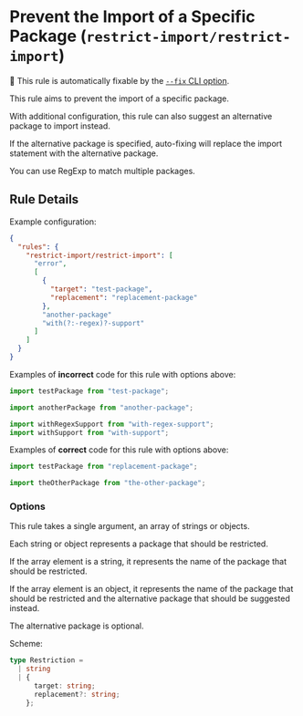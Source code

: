 # Prevent the Import of a Specific Package (`restrict-import/restrict-import`)

🔧 This rule is automatically fixable by the [`--fix` CLI option](https://eslint.org/docs/latest/user-guide/command-line-interface#--fix).

<!-- end auto-generated rule header -->

This rule aims to prevent the import of a specific package.

With additional configuration, this rule can also suggest an alternative package to import instead.

If the alternative package is specified, auto-fixing will replace the import statement with the alternative package.

You can use RegExp to match multiple packages.

## Rule Details

Example configuration:

```json
{
  "rules": {
    "restrict-import/restrict-import": [
      "error",
      [
        {
          "target": "test-package",
          "replacement": "replacement-package"
        },
        "another-package"
        "with(?:-regex)?-support"
      ]
    ]
  }
}
```

Examples of **incorrect** code for this rule with options above:

```js
import testPackage from "test-package";

import anotherPackage from "another-package";

import withRegexSupport from "with-regex-support";
import withSupport from "with-support";
```

Examples of **correct** code for this rule with options above:

```js
import testPackage from "replacement-package";

import theOtherPackage from "the-other-package";
```

### Options

This rule takes a single argument, an array of strings or objects.

Each string or object represents a package that should be restricted.

If the array element is a string, it represents the name of the package that should be restricted.

If the array element is an object, it represents the name of the package that should be restricted and the alternative package that should be suggested instead.

The alternative package is optional.

Scheme:

```ts
type Restriction =
  | string
  | {
      target: string;
      replacement?: string;
    };
```
